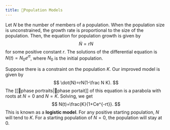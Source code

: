 ```yaml
---
title: 📙Population Models
---
```


Let $N$ be the number of members of a population. When the population size is unconstrained, the growth rate is proportional to the size of the population. Then, the equation for population growth is given by
$$
\dot{N}=rN
$$
for some positive constant $r$. The solutions of the differential equation is $N(t)=N_0e^{rt}$, where $N_0$ is the initial population. 

Suppose there is a constraint on the population $K$. Our improved model is given by 
$$
\dot{N}=rN(1-\frac N K).
$$
The [[📙phase portraits|📙phase portait]] of this equation is a parabola with roots at $N=0$ and $N=K$. Solving, we get 
$$
N(t)=\frac{K}{1+Ce^{-rt}}.
$$
This is known as a **logistic model**. For any positive starting population, $N$ will tend to $K$. For a starting population of $N=0$, the population will stay at $0$. 
